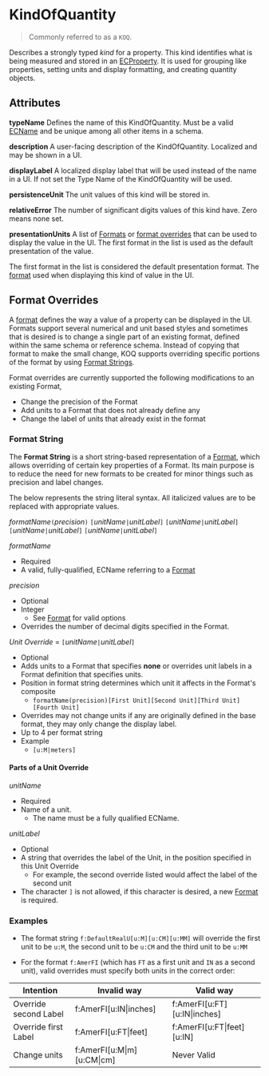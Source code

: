 # KindOfQuantity

> Commonly referred to as a `KOQ`.

Describes a strongly typed *kind* for a property. This kind identifies what is being measured and stored in an [ECProperty](./ec-property.md). It is used for grouping like properties, setting units and display formatting, and creating quantity objects.

## Attributes

**typeName** Defines the name of this KindOfQuantity. Must be a valid [ECName](./ec-name.md) and be unique among all other items in a schema.

**description** A user-facing description of the KindOfQuantity. Localized and may be shown in a UI.

**displayLabel** A localized display label that will be used instead of the name in a UI. If not set the Type Name of the KindOfQuantity will be used.

**persistenceUnit** The unit values of this kind will be stored in.

**relativeError** The number of significant digits values of this kind have. Zero means none set.

**presentationUnits** A list of [Formats](./ec-format.md) or [format overrides](#format-overrides) that can be used to display the value in the UI.  The first format in the list is used as the default presentation of the value.

The first format in the list is considered the default presentation format.  The [format](./ec-format.md) used when displaying this kind of value in the UI.

## Format Overrides

A [format](./ec-format.md) defines the way a value of a property can be displayed in the UI.  Formats support several numerical and unit based styles and sometimes that is desired is to change a single part of an existing format, defined within the same schema or reference schema.  Instead of copying that format to make the small change, KOQ supports overriding specific portions of the format by using [Format Strings](#format-string).

Format overrides are currently supported the following modifications to an existing Format,

- Change the precision of the Format
- Add units to a Format that does not already define any
- Change the label of units that already exist in the format

### Format String

The **Format String** is a short string-based representation of a [Format](./ec-format.md), which allows overriding of certain key properties of a Format.
Its main purpose is to reduce the need for new formats to be created for minor things such as precision and label changes.

The below represents the string literal syntax. All italicized values are to be replaced with appropriate values.

*formatName*`(`*precision*`)` `[`*unitName*`|`*unitLabel*`]` `[`*unitName*`|`*unitLabel*`]` `[`*unitName*`|`*unitLabel*`]` `[`*unitName*`|`*unitLabel*`]`

*formatName*

- Required
- A valid, fully-qualified, ECName referring to a [Format](./ec-format.md)

*precision*

- Optional
- Integer
  - See [Format](./ec-format.md) for valid options
- Overrides the number of decimal digits specified in the Format.

*Unit Override* = `[`*unitName*`|`*unitLabel*`]`

- Optional
- Adds units to a Format that specifies **none** or overrides unit labels in a Format definition that specifies units.
- Position in format string determines which unit it affects in the Format's composite
  - `formatName(precision)[First Unit][Second Unit][Third Unit][Fourth Unit]`
- Overrides may not change units if any are originally defined in the base format, they may only change the display label.
- Up to 4 per format string
- Example
  - `[u:M|meters]`

#### Parts of a Unit Override

*unitName*

- Required
- Name of a unit.
  - The name must be a fully qualified ECName.

*unitLabel*

- Optional
- A string that overrides the label of the Unit, in the position specified in this Unit Override
  - For example, the second override listed would affect the label of the second unit
- The character `]` is not allowed, if this character is desired, a new [Format](./ec-format.md) is required.

### Examples

- The format string `f:DefaultRealU[u:M][u:CM][u:MM]` will override the first unit to be `u:M`, the second unit to be `u:CM` and the third unit to be `u:MM`

- For the format `f:AmerFI` (which has `FT` as a first unit and `IN` as a second unit), valid overrides must specify both units in the correct order:

| Intention               | Invalid way          | Valid way                  |
|-------------------------|----------------------|----------------------------|
| Override second Label   | f:AmerFI[u:IN&#124;inches] | f:AmerFI[u:FT][u:IN&#124;inches] |
| Override first Label    | f:AmerFI[u:FT&#124;feet] | f:AmerFI[u:FT&#124;feet][u:IN] |
| Change units            | f:AmerFI[u:M&#124;m][u:CM&#124;cm] | Never Valid |
